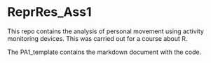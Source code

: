 ReprRes_Ass1
============

This repo contains the analysis of personal movement using activity monitoring devices.
This was carried out for a course about R.

The PA1_template contains the markdown document with the code.

